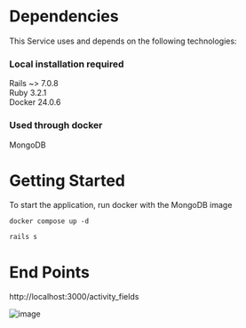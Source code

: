 # Dependencies

This Service uses and depends on the following technologies:

### Local installation required

Rails ~> 7.0.8  
Ruby     3.2.1  
Docker   24.0.6

### Used through docker

MongoDB

# Getting Started

To start the application, run docker with the MongoDB image

```
docker compose up -d
```

```
rails s
```

# End Points

http://localhost:3000/activity_fields

![image](https://github.com/edivandecastro/microservice_activity_api/assets/450446/b0a0ff54-fc91-42f6-a313-5529a8f4dcb7)

